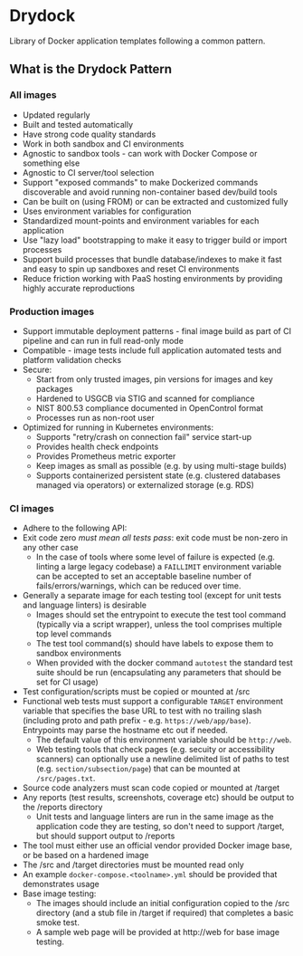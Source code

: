 # Drydock

Library of Docker application templates following a common pattern.

## What is the Drydock Pattern

### All images

* Updated regularly
* Built and tested automatically
* Have strong code quality standards
* Work in both sandbox and CI environments
* Agnostic to sandbox tools - can work with Docker Compose or something else
* Agnostic to CI server/tool selection
* Support "exposed commands" to make Dockerized commands discoverable and avoid running non-container based dev/build tools
* Can be built on (using FROM) or can be extracted and customized fully
* Uses environment variables for configuration
* Standardized mount-points and environment variables for each application
* Use "lazy load" bootstrapping to make it easy to trigger build or import processes
* Support build processes that bundle database/indexes to make it fast and easy to spin up sandboxes and reset CI environments
* Reduce friction working with PaaS hosting environments by providing highly accurate reproductions

### Production images

* Support immutable deployment patterns - final image build as part of CI pipeline and can run in full read-only mode
* Compatible - image tests include full application automated tests and platform validation checks
* Secure:
  * Start from only trusted images, pin versions for images and key packages
  * Hardened to USGCB via STIG and scanned for compliance
  * NIST 800.53 compliance documented in OpenControl format
  * Processes run as non-root user
* Optimized for running in Kubernetes environments:
  * Supports "retry/crash on connection fail" service start-up
  * Provides health check endpoints
  * Provides Prometheus metric exporter
  * Keep images as small as possible (e.g. by using multi-stage builds)
  * Supports containerized persistent state (e.g. clustered databases managed via operators) or externalized storage (e.g. RDS)

### CI images

* Adhere to the following API:
* Exit code zero *must mean all tests pass*: exit code must be non-zero in any other case
  * In the case of tools where some level of failure is expected (e.g. linting a large legacy codebase) a `FAILLIMIT` environment variable can be accepted to set an acceptable baseline number of fails/errors/warnings, which can be reduced over time.
* Generally a separate image for each testing tool (except for unit tests and language linters) is desirable
  * Images should set the entrypoint to execute the test tool command (typically via a script wrapper), unless the tool comprises multiple top level commands
  * The test tool command(s) should have labels to expose them to sandbox environments
  * When provided with the docker command `autotest` the standard test suite should be run (encapsulating any parameters that should be set for CI usage)
* Test configuration/scripts must be copied or mounted at /src
* Functional web tests must support a configurable `TARGET` environment variable that specifies the base URL to test with no trailing slash (including proto and path prefix - e.g. `https://web/app/base`). Entrypoints may parse the hostname etc out if needed.
  * The default value of this environment variable should be `http://web`.
  * Web testing tools that check pages (e.g. secuity or accessibility scanners) can optionally use a newline delimited list of paths to test (e.g. `section/subsection/page`) that can be mounted at `/src/pages.txt`.
* Source code analyzers must scan code copied or mounted at /target
* Any reports (test results, screenshots, coverage etc) should be output to the /reports directory
  * Unit tests and language linters are run in the same image as the application code they are testing, so don't need to support /target, but should support output to /reports
* The tool must either use an official vendor provided Docker image base, or be based on a hardened image
* The /src and /target directories must be mounted read only
* An example `docker-compose.<toolname>.yml` should be provided that demonstrates usage
* Base image testing:
  * The images should include an initial configuration copied to the /src directory (and a stub file in /target if required) that completes a basic smoke test.
  * A sample web page will be provided at http://web for base image testing.
